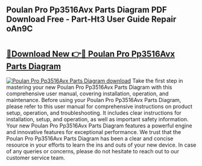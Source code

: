 ## Poulan Pro Pp3516Avx Parts Diagram PDF Download Free - Part-Ht3 User Guide Repair oAn9C

# <h2><a href="http://dfjm4o.blite.top/?on=Poulan+Pro+Pp3516Avx+Parts+Diagram">🔗Download New 👉🔴 Poulan Pro Pp3516Avx Parts Diagram</a></h2>

[![Poulan Pro Pp3516Avx Parts Diagram download](https://i.imgur.com/lujVjoI.png)](http://dfjm4o.blite.top/?on=Poulan+Pro+Pp3516Avx+Parts+Diagram)
Take the first step in mastering your new Poulan Pro Pp3516Avx Parts Diagram with this comprehensive user manual, covering installation, operation, and maintenance. Before using your Poulan Pro Pp3516Avx Parts Diagram, please refer to this user manual for comprehensive instructions on product setup, operation, and troubleshooting. It includes clear instructions for installation, setup, and operation, as well as important safety information. Your new Poulan Pro Pp3516Avx Parts Diagram features a powerful engine and innovative features for exceptional performance. We trust that the Poulan Pro Pp3516Avx Parts Diagram has been a clear and concise resource in your efforts to learn the ins and outs of your new device. In case of any queries or concerns, please do not hesitate to reach out to our customer service team.

